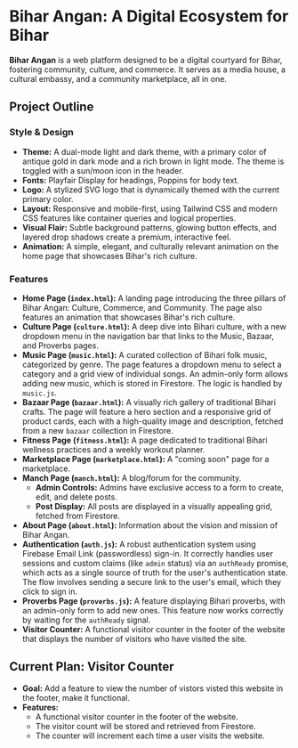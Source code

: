 # Bihar Angan: A Digital Ecosystem for Bihar

**Bihar Angan** is a web platform designed to be a digital courtyard for Bihar, fostering community, culture, and commerce. It serves as a media house, a cultural embassy, and a community marketplace, all in one.

## Project Outline

### Style & Design

*   **Theme:** A dual-mode light and dark theme, with a primary color of antique gold in dark mode and a rich brown in light mode. The theme is toggled with a sun/moon icon in the header.
*   **Fonts:** Playfair Display for headings, Poppins for body text.
*   **Logo:** A stylized SVG logo that is dynamically themed with the current primary color.
*   **Layout:** Responsive and mobile-first, using Tailwind CSS and modern CSS features like container queries and logical properties.
*   **Visual Flair:** Subtle background patterns, glowing button effects, and layered drop shadows create a premium, interactive feel.
*   **Animation:** A simple, elegant, and culturally relevant animation on the home page that showcases Bihar's rich culture.

### Features

*   **Home Page (`index.html`):** A landing page introducing the three pillars of Bihar Angan: Culture, Commerce, and Community. The page also features an animation that showcases Bihar's rich culture.
*   **Culture Page (`culture.html`):** A deep dive into Bihari culture, with a new dropdown menu in the navigation bar that links to the Music, Bazaar, and Proverbs pages.
*   **Music Page (`music.html`):** A curated collection of Bihari folk music, categorized by genre. The page features a dropdown menu to select a category and a grid view of individual songs. An admin-only form allows adding new music, which is stored in Firestore. The logic is handled by `music.js`.
*   **Bazaar Page (`bazaar.html`):** A visually rich gallery of traditional Bihari crafts. The page will feature a hero section and a responsive grid of product cards, each with a high-quality image and description, fetched from a new `bazaar` collection in Firestore.
*   **Fitness Page (`fitness.html`):** A page dedicated to traditional Bihari wellness practices and a weekly workout planner.
*   **Marketplace Page (`marketplace.html`):** A "coming soon" page for a marketplace.
*   **Manch Page (`manch.html`):** A blog/forum for the community.
    *   **Admin Controls:** Admins have exclusive access to a form to create, edit, and delete posts.
    *   **Post Display:** All posts are displayed in a visually appealing grid, fetched from Firestore.
*   **About Page (`about.html`):** Information about the vision and mission of Bihar Angan.
*   **Authentication (`auth.js`):** A robust authentication system using Firebase Email Link (passwordless) sign-in. It correctly handles user sessions and custom claims (like `admin` status) via an `authReady` promise, which acts as a single source of truth for the user's authentication state. The flow involves sending a secure link to the user's email, which they click to sign in.
*   **Proverbs Page (`proverbs.js`):** A feature displaying Bihari proverbs, with an admin-only form to add new ones. This feature now works correctly by waiting for the `authReady` signal.
*   **Visitor Counter:** A functional visitor counter in the footer of the website that displays the number of visitors who have visited the site.

## Current Plan: Visitor Counter

*   **Goal:** Add a feature to view the number of vistors visted this website in the footer, make it functional.
*   **Features:**
    *   A functional visitor counter in the footer of the website.
    *   The visitor count will be stored and retrieved from Firestore.
    *   The counter will increment each time a user visits the website.

